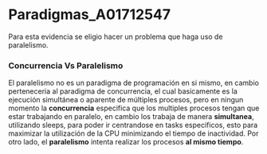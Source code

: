 # Paradigmas_A01712547

Para esta evidencia se eligio hacer un problema que haga uso de paralelismo.

### Concurrencia Vs Paralelismo
El paralelismo no es un paradigma de programación en si mismo, en cambio perteneceria al paradigma de concurrencia, el cual basicamente es la ejecución simultánea o aparente de múltiples procesos, pero en ningun momento la **concurrencia** especifica que los multiples procesos tengan que estar trabajando en paralelo, en cambio los trabaja de manera **simultanea**, utilizando sleeps, para poder ir centrandose en tasks especificos, esto para maximizar la utilización de la CPU minimizando el tiempo de inactividad. Por otro lado, el **paralelismo** intenta realizar los procesos **al mismo tiempo**.
